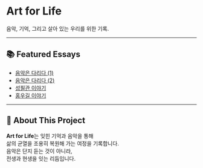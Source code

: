 # Art for Life

음악, 기억, 그리고 살아 있는 우리를 위한 기록.

---

## 📚 Featured Essays

- [음악은 다리다 (1)](./fields-of-gold.md)
- [음악은 다리다 (2)](./음악은-다리다-2.md)
- [성필관 이야기](./성필관.md)
- [홍우길 이야기](./홍우길.md)

---

## 🎨 About This Project

**Art for Life**는 잊힌 기억과 음악을 통해  
삶의 균열을 조용히 복원해 가는 여정을 기록합니다.  
음악은 단지 듣는 것이 아니라,  
전생과 현생을 잇는 리듬입니다.
